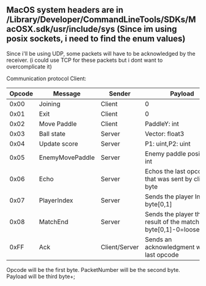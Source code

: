 MacOS system headers are in /Library/Developer/CommandLineTools/SDKs/MacOSX.sdk/usr/include/sys
(Since im using posix sockets, i need to find the enum values)
---

Since i'll be using UDP, some packets will have to be acknowledged by the receiver. (i could use TCP for these packets
but i dont want to overcomplicate it)

Communication protocol Client:

| Opcode | Message         | Sender        | Payload                                                           | Ack |
|--------|-----------------|---------------|-------------------------------------------------------------------|-----|
| 0x00   | Joining         | Client        | 0                                                                 | yes |
| 0x01   | Exit            | Client        | 0                                                                 | yes |
| 0x02   | Move Paddle     | Client        | PaddleY: int                                                      | no  |
| 0x03   | Ball state      | Server        | Vector: float3                                                    | no  |  
| 0x04   | Update score    | Server        | P1: uint,P2: uint                                                 | yes |
| 0x05   | EnemyMovePaddle | Server        | Enemy paddle position: int                                        | no  |
| 0x06   | Echo            | Server        | Echos the last opcode that was sent by client: byte               | yes |
| 0x07   | PlayerIndex     | Server        | Sends the player Index: byte[0,1]                                 | yes |
| 0x08   | MatchEnd        | Server        | Sends the player the result of the match: byte[0,1]-0=loose,1=win | yes |
| 0xFF   | Ack             | Client/Server | Sends an acknowledgment with the last opcode                      | no  |

Opcode will be the first byte.
PacketNumber will be the second byte.
Payload will be third byte+;

